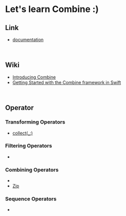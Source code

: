 # Let's learn Combine :)

## Link
- <a href="https://developer.apple.com/documentation/Combine">documentation</a>

<br>

## Wiki
- <a href="https://github.com/kyeoeol/combine-learning/wiki/Introducing-Combine">Introducing Combine</a>
- <a href="https://github.com/kyeoeol/combine-learning/wiki/Getting-Started-with-the-Combine-framework-in-Swift">Getting Started with the Combine framework in Swift</a>

<br>

## Operator

### Transforming Operators
- <a href="">collect(_:)</a>

### Filtering Operators
- <a href=""></a>

### Combining Operators
- <a href=""></a>
- <a href="https://github.com/kyeoeol/combine-learning/wiki/%5BOperator%5D-Zip">Zip</a>

### Sequence Operators
- <a href=""></a>

